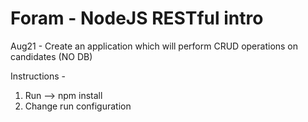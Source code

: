# Foram - NodeJS RESTful intro

Aug21 - Create an application which will perform CRUD operations on candidates (NO DB)

Instructions - 
1. Run -->  npm install
2. Change run configuration